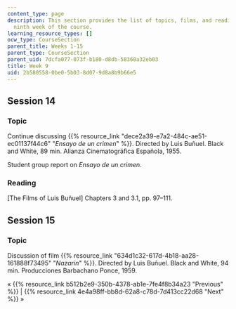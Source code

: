 ```yaml
---
content_type: page
description: This section provides the list of topics, films, and readings for the
  ninth week of the course.
learning_resource_types: []
ocw_type: CourseSection
parent_title: Weeks 1-15
parent_type: CourseSection
parent_uid: 7dcfa077-073f-b180-d8db-58360a32eb03
title: Week 9
uid: 2b580558-0be0-5b03-8d07-9d8a8b9b66e5
---
```


Session 14
----------

### Topic

Continue discussing {{% resource_link "dece2a39-e7a2-484c-ae51-ec01137f44c6" "_Ensayo de un crimen_" %}}. Directed by Luis Buñuel. Black and White, 89 min. Alianza Cinematográfica Española, 1955.

Student group report on _Ensayo de un crimen_.

### Reading

\[The Films of Luis Buñuel\] Chapters 3 and 3.1, pp. 97–111.

Session 15
----------

### Topic

Discussion of film {{% resource_link "634d1c32-617d-4b18-aa28-161888f73495" "_Nazarin_" %}}. Directed by Luis Buñuel. Black and White, 94 min. Producciones Barbachano Ponce, 1959.

« {{% resource_link b512b2e9-350b-4378-ab1e-7fe4f8b34a23 "Previous" %}} | {{% resource_link 4e4a98ff-bb8d-62a8-c78d-7d413cc22d68 "Next" %}} »